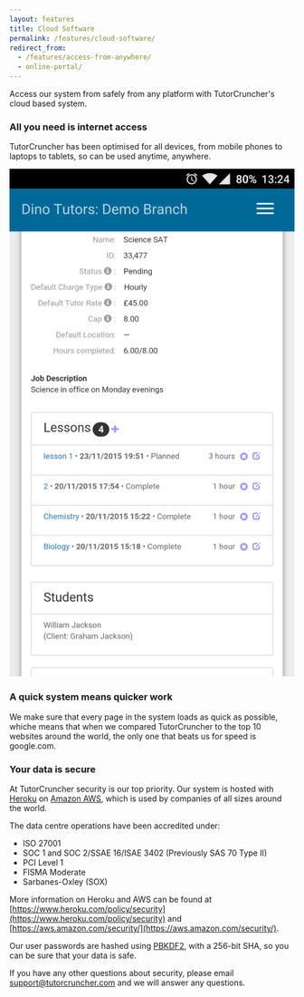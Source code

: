 ```yaml
---
layout: features
title: Cloud Software
permalink: /features/cloud-software/
redirect_from: 
  - /features/access-from-anywhere/
  - online-portal/
---
```

Access our system from safely from any platform with TutorCruncher's cloud based system.

### All you need is internet access

TutorCruncher has been optimised for all devices, from mobile phones to laptops to tablets, so can be used anytime, anywhere.

<a href="/img/features/mobile-job-screenshot.png" data-lightbox="lightbox" data-title="Jobs on mobile devices" class="thumbnail">
  <img src="/img/features/mobile-job-screenshot.png" alt-text="Jobs on mobile devices"/>
</a>

### A quick system means quicker work

We make sure that every page in the system loads as quick as possible, whiche means that when we compared TutorCruncher to the top 10 websites around the world, the only one that beats us for speed is google.com.

### Your data is secure

At TutorCruncher security is our top priority. Our system is hosted with [Heroku](https://www.heroku.com/policy/security) on [Amazon AWS](https://aws.amazon.com/security/), which is used by companies of all sizes around the world.

The data centre operations have been accredited under:

+ ISO 27001
+ SOC 1 and SOC 2/SSAE 16/ISAE 3402 (Previously SAS 70 Type II)
+ PCI Level 1
+ FISMA Moderate
+ Sarbanes-Oxley (SOX)

More information on Heroku and AWS can be found at [https://www.heroku.com/policy/security](https://www.heroku.com/policy/security) and [https://aws.amazon.com/security/](https://aws.amazon.com/security/).

Our user passwords are hashed using [PBKDF2](https://en.wikipedia.org/wiki/PBKDF2), with a 256-bit SHA, so you can be sure that your data is safe.

If you have any other questions about security, please email [support@tutorcruncher.com](mailto:support@tutorcruncher.com) and we will answer any questions.

